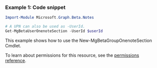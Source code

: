 ### Example 1: Code snippet

```powershell
Import-Module Microsoft.Graph.Beta.Notes

# A UPN can also be used as -UserId.
Get-MgBetaUserOnenoteSection -UserId $userId
```
This example shows how to use the New-MgBetaGroupOnenoteSection Cmdlet.

To learn about permissions for this resource, see the [permissions reference](/graph/permissions-reference).

